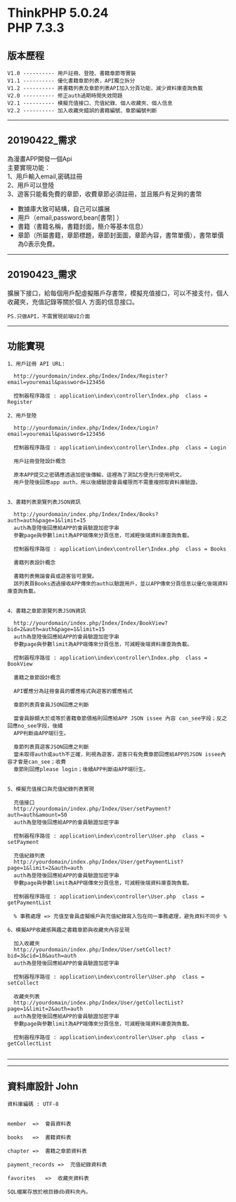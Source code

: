 ThinkPHP 5.0.24                                                                                      
PHP 7.3.3                                                                                         
===============

## 版本歷程

~~~
V1.0 ---------- 用戶註冊、登陸、書籍章節等實裝                                                 
V1.1 ---------- 優化書籍章節列表，API獨立拆分
V1.2 ---------- 將書籍列表及章節列表API加入分頁功能，減少資料庫查詢負載  
V2.0 ---------- 修正auth過期時間失效問題            
V2.1 ---------- 模擬充值接口、充值紀錄、個人收藏夾、個人信息   
V2.2 ---------- 加入收藏夾錯誤的書籍編號、章節編號判斷                                
~~~

--------------------------------------------------------------------------------------------------

## 20190422_需求

為漫畫APP開發一個Api                                                                              
主要實現功能：                                                                                    
1、用戶輸入email,密碼註冊                                                                         
2、用戶可以登陸                                                                                   
3、遊客只能看免費的章節，收費章節必須註冊，並且賬戶有足夠的書幣                                   



 + 數據庫大致可結構，自己可以擴展                                                                 
 + 用戶（email,password,bean[書幣] ）                                                             
 + 書籍（書籍名稱，書籍封面，簡介等基本信息）
 + 章節（所屬書籍，章節標題，章節封面圖，章節內容，書幣單價），書幣單價為0表示免費。

--------------------------------------------------------------------------------------------------

## 20190423_需求

擴展下接口，給每個用戶配虛擬賬戶存書幣，模擬充值接口，可以不接支付，個人收藏夾，充值記錄等關於個人
方面的信息接口。

`PS.只做API，不需實現前端UI介面`

--------------------------------------------------------------------------------------------------

## 功能實現

~~~
1、用戶註冊 API URL:

  http://yourdomain/index.php/Index/Index/Register?email=youremail&password=123456

  控制器程序路徑 : application\index\controller\Index.php  class = Register
  
2、用戶登陸

  http://yourdomain/index.php/Index/Index/Login?email=youremail&password=123456

  控制器程序路徑 : application\index\controller\Index.php  class = Login

  用戶註冊登陸設計概念

  原本APP提交之密碼應透過加密後傳輸，這裡為了測試方便先行使用明文。                                 
  用戶登陸後回應app auth，用以後續驗證會員權限而不需重複撈取資料庫驗證。                            


3、書籍列表瀏覽列表JSON資訊

  http://yourdomain/index.php/Index/Index/Books?auth=auth&page=1&limit=15                           
  auth為登陸後回應給APP的會員驗證加密字串
  參數page與參數limit為APP端傳來分頁信息，可減輕後端資料庫查詢負載。

  控制器程序路徑 : application\index\controller\Index.php  class = Books

  書籍列表設計概念

  書籍列表無論會員或遊客皆可瀏覽。                                                                  
  該列表頁Books透過接收APP傳來的auth以驗證用戶，並以APP傳來分頁信息以優化後端資料庫查詢負載。


4、書籍之章節瀏覽列表JSON資訊

  http://yourdomain/index.php/Index/Index/BookView?bid=2&auth=auth&page=1&limit=15                  
  auth為登陸後回應給APP的會員驗證加密字串
  參數page與參數limit為APP端傳來分頁信息，可減輕後端資料庫查詢負載。

  控制器程序路徑 : application\index\controller\Index.php  class = BookView

  書籍之章節設計概念

  API響應分為註冊會員的響應格式與遊客的響應格式

  章節列表頁會員JSON回應之判斷

  當會員餘額大於或等於書籍章節價格則回應給APP JSON issee 內容 can_see字段；反之回應no_see字段，後續
  APP判斷由APP端衍生。

  章節列表頁遊客JSON回應之判斷
  當未取得auth或auth不正確，則視為遊客，遊客只有免費章節回應給APP的JSON issee內容才會是can_see；收費
  章節則回應please login；後續APP判斷由APP端衍生。


5、模擬充值接口與充值紀錄列表實現

  充值接口
  http://yourdomain/index.php/Index/User/setPayment?auth=auth&amount=50
  auth為登陸後回應給APP的會員驗證加密字串

  控制器程序路徑 : application\index\controller\User.php  class = setPayment

  充值紀錄列表
  http://yourdomain/index.php/Index/User/getPaymentList?page=1&limit=2&auth=auth
  auth為登陸後回應給APP的會員驗證加密字串
  參數page與參數limit為APP端傳來分頁信息，可減輕後端資料庫查詢負載。 

  控制器程序路徑 : application\index\controller\User.php  class = getPaymentList

  % 事務處理 => 充值至會員虛擬帳戶與充值紀錄寫入包在同一事務處理，避免資料不同步 %  
  
6、模擬APP收藏感興趣之書籍章節與收藏夾內容呈現

  加入收藏夾
  http://yourdomain/index.php/Index/User/setCollect?bid=3&cid=18&auth=auth
  auth為登陸後回應給APP的會員驗證加密字串

  控制器程序路徑 : application\index\controller\User.php  class = setCollect

  收藏夾列表
  http://yourdomain/index.php/Index/User/getCollectList?page=1&limit=2&auth=auth
  auth為登陸後回應給APP的會員驗證加密字串
  參數page與參數limit為APP端傳來分頁信息，可減輕後端資料庫查詢負載。

  控制器程序路徑 : application\index\controller\User.php  class = getCollectList
  
~~~

--------------------------------------------------------------------------------------------------
--------------------------------------------------------------------------------------------------


## 資料庫設計 John

~~~
資料庫編碼 : UTF-8


member	=>	會員資料表

books	=>	書籍資料表

chapter	=>	書籍之章節資料表

payment_records	=>	充值紀錄資料表

favorites	=>	收藏夾資料表

SQL檔案存放於根目錄db資料夾內。
~~~